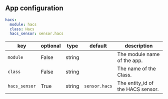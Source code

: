 ## App configuration

```yaml
hacs:
  module: hacs
  class: Hacs
  hacs_sensor: sensor.hacs
```

key | optional | type | default | description
-- | -- | -- | -- | --
`module` | False | string | | The module name of the app.
`class` | False | string | | The name of the Class.
`hacs_sensor` | True | string | `sensor.hacs`| The entity_id of the HACS sensor.
